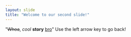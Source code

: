 ```yaml
---
layout: slide
title: "Welcome to our second slide!"
---
```

"~~Whoa~~, *cool* **story** [bro](www.google.com)"
Use the left arrow key to go back!
